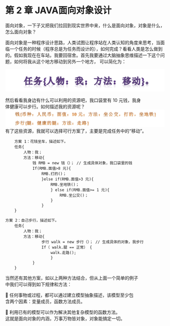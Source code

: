 # 第 2 章  JAVA面向对象设计

面向对象，一下子又把我们拉回到现实世界中来，什么是面向对象，对象是什么，怎么面向对象？

面向对象是一种程序设计思路，人类试图让程序站在人类认知的角度来思考，当面临一个任务的时候（程序总是为任务而设计的），如何完成？看看人类是怎么做到的。假如我现在在车站，我要回宿舍。首先我要通过大脑抽象思维描述一下这个问题，如何将我从这个地方移动到另外一个地方， 可以简化为：

![](/assets/import.png)

然后看看我身边有什么可以利用的资源吧，我口袋里有 10 元钱，我身  
体健康可以步行。如何描述我的资源呢？![](/assets/ziyuuan.png)有了这些资源，我就可以选择可行方案了，主要是完成任务中的“移动”。

```
    方案 1：花钱坐车，描述如下。
    任务{
        人物：我；
        方法：移动{
            钱 RMB = new 钱（）； // 生成具体对象，我口袋里的钱
            If(RMB.面值>8 元){
                RMB.打的()；
                }else if(RMB.面值>3 元){
                    RMB.坐地铁()；
                    } else if(RMB.面值>= 1 元){
                        RMB.坐公交()；
                    }
                }
    }
```

```
方案 2：自己步行，描述如下。
    任务{
        人物：我；
        方法：移动{
                步行 walk = new 步行（）； // 生成具体的对象，我步行
                If（ walk.腿 == 正常） {
                    walk.走路();
                    }
            }
    }
```

当然还有其他方案，如以上两种方法结合，但从上面一个简单的例子  
中我们可以得到如下规律和方法：

 任何事物或过程，都可以通过建立模型抽象描述，该模型至少包  
含两个因素：变量成员，函数方法成员。

 利用已有的模型可以作为解决其他复杂模型的函数方法。  
这就是面向对象的内涵，万事万物皆对象，对象能搞定一切。


